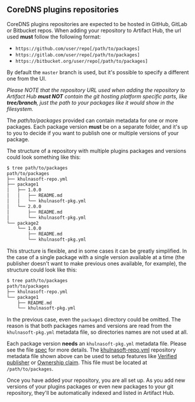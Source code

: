 ## CoreDNS plugins repositories

CoreDNS plugins repositories are expected to be hosted in GitHub, GitLab or Bitbucket repos. When adding your repository to Artifact Hub, the url used **must** follow the following format:

- `https://github.com/user/repo[/path/to/packages]`
- `https://gitlab.com/user/repo[/path/to/packages]`
- `https://bitbucket.org/user/repo[/path/to/packages]`

By default the `master` branch is used, but it's possible to specify a different one from the UI.

*Please NOTE that the repository URL used when adding the repository to Artifact Hub **must NOT** contain the git hosting platform specific parts, like **tree/branch**, just the path to your packages like it would show in the filesystem.*

The *path/to/packages* provided can contain metadata for one or more packages. Each package version **must** be on a separate folder, and it's up to you to decide if you want to publish one or multiple versions of your package.

The structure of a repository with multiple plugins packages and versions could look something like this:

```sh
$ tree path/to/packages
path/to/packages
├── khulnasoft-repo.yml
├── package1
│   ├── 1.0.0
│   │   ├── README.md
│   │   └── khulnasoft-pkg.yml
│   └── 2.0.0
│       ├── README.md
│       └── khulnasoft-pkg.yml
└── package2
    └── 1.0.0
        ├── README.md
        └── khulnasoft-pkg.yml
```

This structure is flexible, and in some cases it can be greatly simplified. In the case of a single package with a single version available at a time (the publisher doesn't want to make previous ones available, for example), the structure could look like this:

```sh
$ tree path/to/packages
path/to/packages
├── khulnasoft-repo.yml
└── package1
    ├── README.md
    └── khulnasoft-pkg.yml
```

In the previous case, even the `package1` directory could be omitted. The reason is that both packages names and versions are read from the `khulnasoft-pkg.yml` metadata file, so directories names are not used at all.

Each package version **needs** an `khulnasoft-pkg.yml` metadata file. Please see the file [spec](https://github.com/khulnasoft/hub/blob/master/docs/metadata/khulnasoft-pkg.yml) for more details. The [khulnasoft-repo.yml](https://github.com/khulnasoft/hub/blob/master/docs/metadata/khulnasoft-repo.yml) repository metadata file shown above can be used to setup features like [Verified publisher](https://github.com/khulnasoft/hub/blob/master/docs/repositories.md#verified-publisher) or [Ownership claim](https://github.com/khulnasoft/hub/blob/master/docs/repositories.md#ownership-claim). This file must be located at `/path/to/packages`.

Once you have added your repository, you are all set up. As you add new versions of your plugins packages or even new packages to your git repository, they'll be automatically indexed and listed in Artifact Hub.
